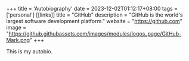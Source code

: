 +++
title = 'Autobiography'
date = 2023-12-02T01:12:17+08:00
tags = ['personal']
[[links]]
title = "GitHub"
description = "GitHub is the world's largest software development platform."
website = "https://github.com"
image = "https://github.githubassets.com/images/modules/logos_page/GitHub-Mark.png"
+++

This is my autobio.
